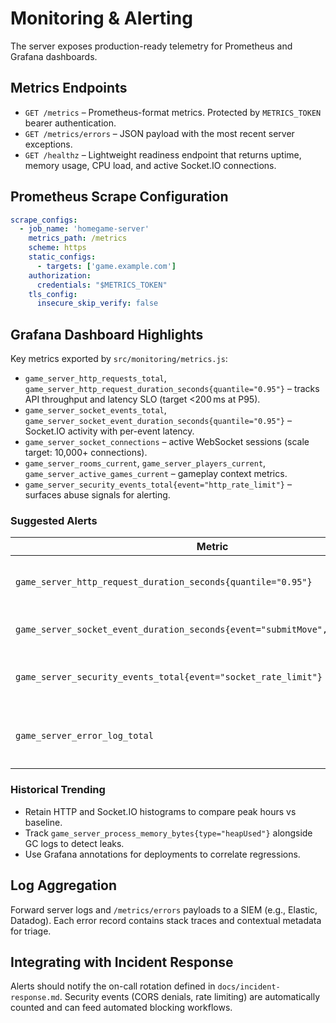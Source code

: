 # Monitoring & Alerting

The server exposes production-ready telemetry for Prometheus and Grafana dashboards.

## Metrics Endpoints

- `GET /metrics` – Prometheus-format metrics. Protected by `METRICS_TOKEN` bearer authentication.
- `GET /metrics/errors` – JSON payload with the most recent server exceptions.
- `GET /healthz` – Lightweight readiness endpoint that returns uptime, memory usage, CPU load, and active Socket.IO connections.

## Prometheus Scrape Configuration

```yaml
scrape_configs:
  - job_name: 'homegame-server'
    metrics_path: /metrics
    scheme: https
    static_configs:
      - targets: ['game.example.com']
    authorization:
      credentials: "$METRICS_TOKEN"
    tls_config:
      insecure_skip_verify: false
```

## Grafana Dashboard Highlights

Key metrics exported by `src/monitoring/metrics.js`:

- `game_server_http_requests_total`, `game_server_http_request_duration_seconds{quantile="0.95"}` – tracks API throughput and latency SLO (target <200 ms at P95).
- `game_server_socket_events_total`, `game_server_socket_event_duration_seconds{quantile="0.95"}` – Socket.IO activity with per-event latency.
- `game_server_socket_connections` – active WebSocket sessions (scale target: 10,000+ connections).
- `game_server_rooms_current`, `game_server_players_current`, `game_server_active_games_current` – gameplay context metrics.
- `game_server_security_events_total{event="http_rate_limit"}` – surfaces abuse signals for alerting.

### Suggested Alerts

| Metric | Condition | Action |
| --- | --- | --- |
| `game_server_http_request_duration_seconds{quantile="0.95"}` | >0.2 for 5 minutes | Scale service, inspect database/cache health. |
| `game_server_socket_event_duration_seconds{event="submitMove",quantile="0.95"}` | >0.05 | Inspect game plugin performance. |
| `game_server_security_events_total{event="socket_rate_limit"}` | Increase >50/min | Trigger DDoS mitigation or block offending IP ranges. |
| `game_server_error_log_total` | Increases rapidly | Consult `/metrics/errors` or aggregated logs for stack traces. |

### Historical Trending

- Retain HTTP and Socket.IO histograms to compare peak hours vs baseline.
- Track `game_server_process_memory_bytes{type="heapUsed"}` alongside GC logs to detect leaks.
- Use Grafana annotations for deployments to correlate regressions.

## Log Aggregation

Forward server logs and `/metrics/errors` payloads to a SIEM (e.g., Elastic, Datadog). Each error record contains stack traces and contextual metadata for triage.

## Integrating with Incident Response

Alerts should notify the on-call rotation defined in `docs/incident-response.md`. Security events (CORS denials, rate limiting) are automatically counted and can feed automated blocking workflows.
